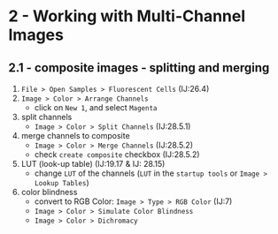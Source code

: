# 2 - Working with Multi-Channel Images

## 2.1 - composite images - splitting and merging

1. `File > Open Samples > Fluorescent Cells` (IJ:26.4)
2. `Image > Color > Arrange Channels`
    - click on `New 1`, and select `Magenta`
3. split channels
    - `Image > Color > Split Channels` (IJ:28.5.1)
4. merge channels to composite
    - `Image > Color > Merge Channels` (IJ:28.5.2)
    - check `create composite` checkbox (IJ:28.5.2)
5. LUT (look-up table) (IJ:19.17 & IJ: 28.15)
    - change `LUT` of the channels (`LUT` in the `startup tools` or `Image > Lookup Tables`)
6. color blindness
    - convert to RGB Color: `Image > Type > RGB Color` (IJ:7)
    - `Image > Color > Simulate Color Blindness`
    - `Image > Color > Dichromacy`
